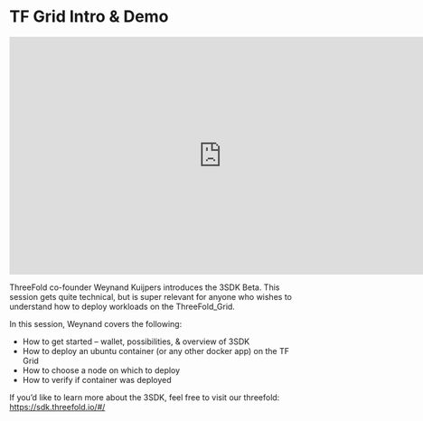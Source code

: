 # TF Grid Intro & Demo

<iframe width="750" height="421" src="https://www.youtube.com/embed/7m48_ERgxsg?start=25" frameborder="0" allow="accelerometer; autoplay; encrypted-media; gyroscope; picture-in-picture" allowfullscreen></iframe>

ThreeFold co-founder Weynand Kuijpers introduces the 3SDK Beta. This session gets quite technical, but is super relevant for anyone who wishes to understand how to deploy workloads on the ThreeFold_Grid.

In this session, Weynand covers the following:

- How to get started – wallet, possibilities, & overview of 3SDK
- How to deploy an ubuntu container (or any other docker app) on the TF Grid
- How to choose a node on which to deploy
- How to verify if container was deployed

If you’d like to learn more about the 3SDK, feel free to visit our threefold: https://sdk.threefold.io/#/
